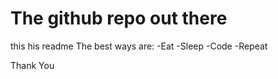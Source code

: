 # The github repo out there 

this his readme
The best ways are:
-Eat 
-Sleep
-Code 
-Repeat

Thank You